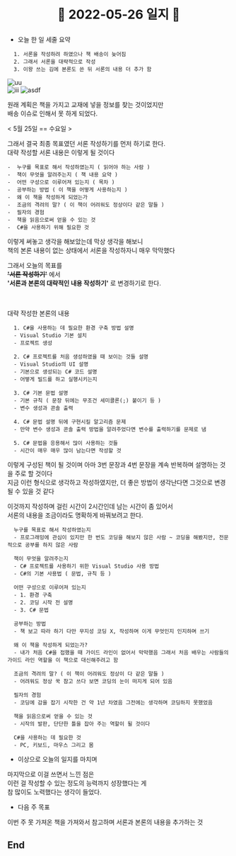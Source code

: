 # <p align="center">:date: 2022-05-26 일지 :date: </p>

- 오늘 한 일 세줄 요약
```
  1. 서론을 작성하려 하였으나 책 배송이 늦어짐
  2. 그래서 서론을 대략적으로 작성
  3. 이왕 쓰는 김에 본론도 쓴 뒤 서론의 내용 더 추가 함
```

![uu](https://user-images.githubusercontent.com/70933806/170392604-4320e2aa-089c-4ac9-b487-6bed24ef373a.png)  
![iii](https://user-images.githubusercontent.com/70933806/170392309-98fef7ab-b159-483a-a454-3333a4b3503b.png)
![asdf](https://user-images.githubusercontent.com/70933806/170391752-d3a48dfe-d127-46da-9d99-e0ce81e0ef72.png)
  
원래 계획은 책을 가지고 교재에 넣을 정보를 찾는 것이었지만  
배송 이슈로 인해서 못 하게 되었다.

< 5월 25일 == 수요일 >

그래서 결국 최종 목표였던 서론 작성하기를 먼저 하기로 한다.  
대략 작성할 서론 내용은 이렇게 될 것이다

```
-  누구를 목표로 해서 작성하였는지 ( 읽어야 하는 사람 )
-  책이 무엇을 알려주는지 ( 책 내용 요약 )
-  어떤 구성으로 이루어져 있는지 ( 목차 )
-  공부하는 방법 ( 이 책을 어떻게 사용하는지 )
-  왜 이 책을 작성하게 되었는가
-  조금의 격려의 말? ( 이 책이 어려워도 정상이다 같은 말들 )
-  필자의 경험
-  책을 읽음으로써 얻을 수 있는 것
-  C#을 사용하기 위해 필요한 것
```

이렇게 써놓고 생각을 해보았는데 막상 생각을 해보니  
책의 본론 내용이 없는 상태에서 서론을 작성하자니 매우 막막했다  

그래서 오늘의 목표를  
~~**'서론 작성하기'**~~ 에서  
**'서론과 본론의 대략적인 내용 작성하기'** 로 변경하기로 한다.  <br/><br/><br/>

대략 작성한 본론의 내용

```
  1. C#을 사용하는 데 필요한 환경 구축 방법 설명
  - Visual Studio 기본 설치
  - 프로젝트 생성

  2. C# 프로젝트를 처음 생성하였을 때 보이는 것들 설명
  - Visual Studio의 UI 설명
  - 기본으로 생성되는 C# 코드 설명
  - 어떻게 빌드를 하고 실행시키는지

  3. C# 기본 문법 설명
  - 기본 규칙 ( 문장 뒤에는 무조건 세미콜론(;) 붙이기 등 )
  - 변수 생성과 콘솔 출력

  4. C# 문법 설명 뒤에 구현시킬 알고리즘 문제
  - 만약 변수 생성과 콘솔 출력 방법을 알려주었다면 변수를 출력하기를 문제로 냄  
  
  5. C# 문법을 응용해서 많이 사용하는 것들
  - 시간이 매우 매우 많이 남는다면 작성할 것
```

이렇게 구성된 책이 될 것이며 아마 3번 문장과 4번 문장을 계속 반복하며 설명하는 것을 주로 할 것이다  
지금 이런 형식으로 생각하고 작성하였지만, 더 좋은 방법이 생각난다면 그것으로 변경될 수 있을 것 같다

이것까지 작성하며 걸린 시간이 2시간인데 남는 시간이 좀 있어서  
서론의 내용을 조금이라도 명확하게 바꿔보려고 한다.

```
  누구를 목표로 해서 작성하였는지
  - 프로그래밍에 관심이 있지만 한 번도 코딩을 해보지 않은 사람 ~ 코딩을 해봤지만, 전문적으로 공부를 하지 않은 사람

  책이 무엇을 알려주는지
  - C# 프로젝트를 사용하기 위한 Visual Studio 사용 방법
  - C#의 기본 사용법 ( 문법, 규칙 등 )

  어떤 구성으로 이루어져 있는지
  - 1. 환경 구축
  - 2. 코딩 시작 전 설명
  - 3. C# 문법

  공부하는 방법
  - 책 보고 따라 하기 다만 무지성 코딩 X, 작성하며 이게 무엇인지 인지하며 쓰기

  왜 이 책을 작성하게 되었는가?
  - 내가 처음 C#을 접했을 때 가이드 라인이 없어서 막막했음 그래서 처음 배우는 사람들의 가이드 라인 역할을 이 책으로 대신해주려고 함
  
  조금의 격려의 말? ( 이 책이 어려워도 정상이 다 같은 말들 )
  - 어려워도 정상 꾹 참고 쓰다 보면 코딩의 눈이 떠지게 되어 있음

  필자의 경험
  - 코딩에 감을 잡기 시작한 건 약 1년 차였음 그전에는 생각하며 코딩하지 못했었음

  책을 읽음으로써 얻을 수 있는 것
  - 시작의 발판, 단단한 틀을 잡아 주는 역할이 될 것이다

  C#을 사용하는 데 필요한 것
  - PC, 키보드, 마우스 그리고 몸
```

- 이상으로 오늘의 일지를 마치며

마지막으로 이걸 쓰면서 느낀 점은  
이런 걸 작성할 수 있는 정도의 능력까지 성장했다는 게  
참 많이도 노력했다는 생각이 들었다.

- 다음 주 목표

이번 주 못 가져온 책을 가져와서 참고하며 서론과 본론의 내용을 추가하는 것

## End
